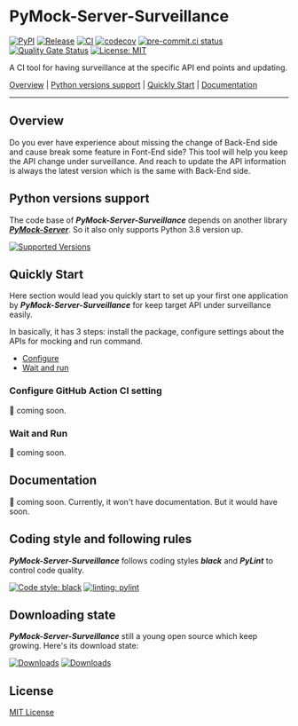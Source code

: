 # PyMock-Server-Surveillance

[![PyPI](https://img.shields.io/pypi/v/PyMock-Server-Surveillance?color=%23099cec&amp;label=PyPI&amp;logo=pypi&amp;logoColor=white)](https://pypi.org/project/PyMock-Server-Surveillance)
[![Release](https://img.shields.io/github/release/Chisanan232/PyMock-Server-Surveillance.svg?label=Release&logo=github)](https://github.com/Chisanan232/PyMock-Server-Surveillance/releases)
[![CI](https://github.com/Chisanan232/PyMock-Server-Surveillance/actions/workflows/ci-cd.yml/badge.svg)](https://github.com/Chisanan232/PyMock-Server-Surveillance/actions/workflows/ci-cd.yml)
[![codecov](https://codecov.io/gh/Chisanan232/PyMock-Server-Surveillance/graph/badge.svg?token=r5HJxg9KhN)](https://codecov.io/gh/Chisanan232/PyMock-Server-Surveillance)
[![pre-commit.ci status](https://results.pre-commit.ci/badge/github/Chisanan232/PyMock-Server-Surveillance/master.svg)](https://results.pre-commit.ci/latest/github/Chisanan232/PyMock-Server-Surveillance/master)
[![Quality Gate Status](https://sonarcloud.io/api/project_badges/measure?project=Chisanan232_PyMock-Server-Surveillance&metric=alert_status)](https://sonarcloud.io/summary/new_code?id=Chisanan232_PyMock-Server-Surveillance)
[![License: MIT](https://img.shields.io/badge/License-MIT-yellow.svg)](https://opensource.org/licenses/MIT)

A CI tool for having surveillance at the specific API end points and updating.

[Overview](#overview) | [Python versions support](#Python-versions-support) | [Quickly Start](#quickly-start) | [Documentation](#documentation)
<hr>


## Overview

Do you ever have experience about missing the change of Back-End side and cause break some feature in Font-End side? This
tool will help you keep the API change under surveillance. And reach to update the API information is always the latest 
version which is the same with Back-End side.


## Python versions support

The code base of **_PyMock-Server-Surveillance_** depends on another library [**_PyMock-Server_**](https://github.com/Chisanan232/PyMock-Server).
So it also only supports Python 3.8 version up.

[![Supported Versions](https://img.shields.io/pypi/pyversions/PyMock-Server-Surveillance.svg?logo=python&logoColor=FBE072)](https://pypi.org/project/PyMock-Server-Surveillance)


## Quickly Start

Here section would lead you quickly start to set up your first one application by **_PyMock-Server-Surveillance_** for 
keep target API under surveillance easily.

In basically, it has 3 steps: install the package, configure settings about the APIs for mocking and run command.

* [Configure](#configure-github-action-ci-setting)
* [Wait and run](#wait-and-run)

### Configure GitHub Action CI setting

🚧 coming soon.

### Wait and Run

🚧 coming soon.

## Documentation

🚧 coming soon.
Currently, it won't have documentation. But it would have soon.


## Coding style and following rules

**_PyMock-Server-Surveillance_** follows coding styles **_black_** and **_PyLint_** to control code quality.

[![Code style: black](https://img.shields.io/badge/code%20style-black-000000.svg)](https://github.com/psf/black)
[![linting: pylint](https://img.shields.io/badge/linting-pylint-yellowgreen)](https://github.com/pylint-dev/pylint)


## Downloading state

**_PyMock-Server-Surveillance_** still a young open source which keep growing. Here's its download state:

[![Downloads](https://pepy.tech/badge/PyMock-Server-Surveillance)](https://pepy.tech/project/PyMock-Server-Surveillance)
[![Downloads](https://pepy.tech/badge/PyMock-Server-Surveillance/month)](https://pepy.tech/project/PyMock-Server-Surveillance)


## License

[MIT License](./LICENSE)
